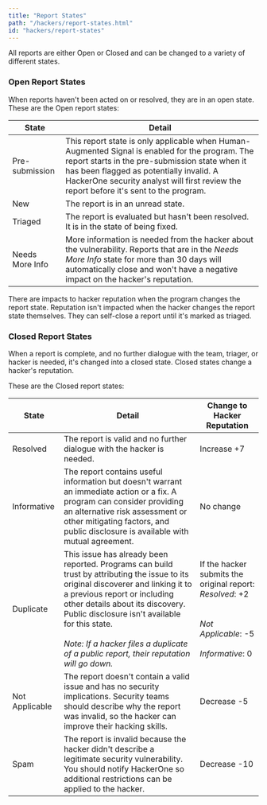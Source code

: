 ```yaml
---
title: "Report States"
path: "/hackers/report-states.html"
id: "hackers/report-states"
---
```

All reports are either Open or Closed and can be changed to a variety of different states.

### Open Report States

When reports haven't been acted on or resolved, they are in an open state.
These are the Open report states:

State | Detail
----- | ------
Pre-submission | This report state is only applicable when Human-Augmented Signal is enabled for the program. The report starts in the pre-submission state when it has been flagged as potentially invalid. A HackerOne security analyst will first review the report before it's sent to the program.
New | The report is in an unread state.
Triaged | The report is evaluated but hasn't been resolved. It is in the state of being fixed.
Needs More Info | More information is needed from the hacker about the vulnerability. Reports that are in the *Needs More Info* state for more than 30 days will automatically close and won't have a negative impact on the hacker's reputation.

There are impacts to hacker reputation when the program changes the report state. Reputation isn't impacted when the hacker changes the report state themselves. They can self-close a report until it's marked as triaged.

### Closed Report States

When a report is complete, and no further dialogue with the team, triager, or hacker is needed, it's changed into a closed state. Closed states change a hacker's reputation.  

These are the Closed report states:

State | Detail | Change to Hacker Reputation
----- | ------ | ----------------------------
Resolved | The report is valid and no further dialogue with the hacker is needed. | Increase +7 
Informative | The report contains useful information but doesn't warrant an immediate action or a fix. A program can consider providing an alternative risk assessment or other mitigating factors, and public disclosure is available with mutual agreement. | No change
Duplicate | This issue has already been reported. Programs can build trust by attributing the issue to its original discoverer and linking it to a previous report or including other details about its discovery. Public disclosure isn't available for this state. <br><br>*Note: If a hacker files a duplicate of a public report, their reputation will go down.* | If the hacker submits the original report:<br>*Resolved*: +2<br><br><br>*Not Applicable*: -5<br><br>*Informative*: 0
Not Applicable | The report doesn't contain a valid issue and has no security implications. Security teams should describe why the report was invalid, so the hacker can improve their hacking skills. | Decrease -5 
Spam | The report is invalid because the hacker didn't describe a legitimate security vulnerability. You should notify HackerOne so additional restrictions can be applied to the hacker. | Decrease -10 
